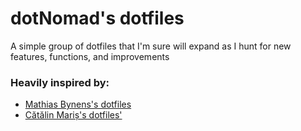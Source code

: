 # dotNomad's dotfiles

A simple group of dotfiles that I'm sure will expand as I hunt for new features, functions, and improvements

### Heavily inspired by:
* [Mathias Bynens's dotfiles](https://github.com/mathiasbynens/dotfiles)
* [Cătălin Mariș's dotfiles'](https://github.com/alrra/dotfiles)
